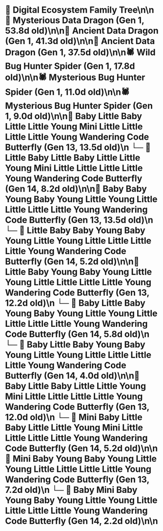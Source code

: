 # 🌳 Digital Ecosystem Family Tree\n\n🐉 Mysterious Data Dragon (Gen 1, 53.8d old)\n\n🐉 Ancient Data Dragon (Gen 1, 41.3d old)\n\n🐉 Ancient Data Dragon (Gen 1, 37.5d old)\n\n🕷️ Wild Bug Hunter Spider (Gen 1, 17.8d old)\n\n🕷️ Mysterious Bug Hunter Spider (Gen 1, 11.0d old)\n\n🕷️ Mysterious Bug Hunter Spider (Gen 1, 9.0d old)\n\n🦋 Baby Little Baby Little Little Young Mini Little Little Little Little Young Wandering Code Butterfly (Gen 13, 13.5d old)\n  └─ 🦋 Little Baby Little Baby Little Little Young Mini Little Little Little Little Young Wandering Code Butterfly (Gen 14, 8.2d old)\n\n🦋 Baby Baby Young Baby Young Little Young Little Little Little Little Young Wandering Code Butterfly (Gen 13, 13.5d old)\n  └─ 🦋 Little Baby Baby Young Baby Young Little Young Little Little Little Little Young Wandering Code Butterfly (Gen 14, 5.2d old)\n\n🦋 Little Baby Young Baby Young Little Young Little Little Little Little Young Wandering Code Butterfly (Gen 13, 12.2d old)\n  └─ 🦋 Baby Little Baby Young Baby Young Little Young Little Little Little Little Young Wandering Code Butterfly (Gen 14, 5.8d old)\n  └─ 🦋 Baby Little Baby Young Baby Young Little Young Little Little Little Little Young Wandering Code Butterfly (Gen 14, 4.0d old)\n\n🦋 Baby Little Baby Little Little Young Mini Little Little Little Little Young Wandering Code Butterfly (Gen 13, 12.0d old)\n  └─ 🦋 Mini Baby Little Baby Little Little Young Mini Little Little Little Little Young Wandering Code Butterfly (Gen 14, 5.2d old)\n\n🦋 Mini Baby Young Baby Young Little Young Little Little Little Little Young Wandering Code Butterfly (Gen 13, 7.2d old)\n  └─ 🦋 Baby Mini Baby Young Baby Young Little Young Little Little Little Little Young Wandering Code Butterfly (Gen 14, 2.2d old)\n\n
